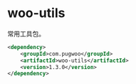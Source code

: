 # woo-utils

常用工具包。

```xml
<dependency>
    <groupId>com.pugwoo</groupId>
    <artifactId>woo-utils</artifactId>
    <version>1.3.0</version>
</dependency>
```
